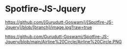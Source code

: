 # Spotfire-JS-Jquery

https://github.com/[Gurudutt-Goswami]/[Spotfire-JS-Jquery]/blob/[branch]/image.jpg?raw=true


https://github.com/Gurudutt-Goswami/Spotfire-JS-Jquery/blob/main/Airline%20Circle/Airline%20Circle.PNG
